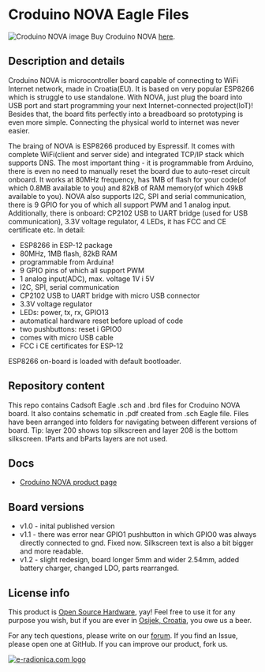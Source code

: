 # Croduino NOVA Eagle Files
![Croduino NOVA image](https://e-radionica.com/media/catalog/product/d/s/dsc_4844.jpg)
Buy Croduino NOVA [here](https://e-radionica.com/en/croduino-nova.html).

## Description and details
Croduino NOVA is microcontroller board capable of connecting to WiFi Internet network, made in Croatia(EU). It is based on very popular ESP8266 which is struggle to use standalone. With NOVA, just plug the board into USB port and start programming your next Internet-connected project(IoT)! Besides that, the board fits perfectly into a breadboard so prototyping is even more simple. Connecting the physical world to internet was never easier.

The braing of NOVA is ESP8266 produced by Espressif. It comes with complete WiFi(client and server side) and integrated TCP/IP stack which supports DNS. The most important thing - it is programmable from Arduino, there is even no need to manually reset the board due to auto-reset circuit onboard. It works at 80MHz frequency, has 1MB of flash for your code(of which 0.8MB available to you) and 82kB of RAM memory(of which 49kB available to you). NOVA also supports I2C, SPI and serial communication, there is 9 GPIO for you of which all support PWM and 1 analog input. Additionally, there is onboard: CP2102 USB to UART bridge (used for USB communication), 3.3V voltage regulator, 4 LEDs, it has FCC and CE certificate etc. In detail:

- ESP8266 in ESP-12 package
- 80MHz, 1MB flash, 82kB RAM
- programmable from Arduina!
- 9 GPIO pins of which all support PWM
- 1 analog input(ADC), max. voltage 1V i 5V
- I2C, SPI, serial communication
- CP2102 USB to UART bridge with micro USB connector
- 3.3V voltage regulator
- LEDs: power, tx, rx, GPIO13
- automatical hardware reset before upload of code
- two pushbuttons: reset i GPIO0
- comes with micro USB cable
- FCC i CE certificates for ESP-12

ESP8266 on-board is loaded with default bootloader.

## Repository content
This repo contains Cadsoft Eagle .sch and .brd files for Croduino NOVA board. It also contains schematic in .pdf created from .sch Eagle file. 
Files have been arranged into folders for navigating between different versions of board. 
Tip: layer 200 shows top silkscreen and layer 208 is the bottom silkscreen. tParts and bParts layers are not used.

## Docs
- [Croduino NOVA product page](https://e-radionica.com/en/croduino-nova.html)

## Board versions
- v1.0 - inital published version 
- v1.1 - there was error near GPIO1 pushbutton in which GPIO0 was always directly connected to gnd. Fixed now. Silkscreen text is also a bit bigger and more readable.
- v1.2 - slight redesign, board longer 5mm and wider 2.54mm, added battery charger, changed LDO, parts rearranged. 

## License info
This product is [Open Source Hardware](https://en.wikipedia.org/wiki/Open-source_hardware), yay! Feel free to use it for any purpose you wish, but if you are ever in [Osijek, Croatia](https://goo.gl/maps/tEC2jWnBXJQpk9RJ7), you owe us a beer.

For any tech questions, please write on our [forum](http://forum.e-radionica.com/en/). If you find an Issue, please open one at GitHub. If you can improve our product, fork us.

[![e-radionica.com logo](https://e-radionica.com/productdata/static-pics/email-logo.png)](https://e-radionica.com)
